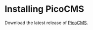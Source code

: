 Installing PicoCMS
==================

Download the latest release of [PicoCMS](http://picocms.org).

